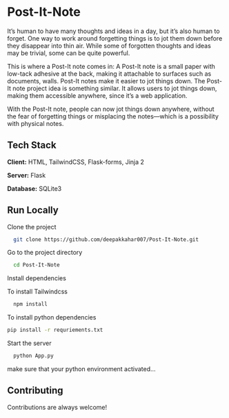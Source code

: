 # Post-It-Note

It’s human to have many thoughts and ideas in a day, but it’s also human to forget. One way to work around forgetting things is to jot them down before they disappear into thin air. While some of forgotten thoughts and ideas may be trivial, some can be quite powerful.

This is where a Post-It note comes in: A Post-It note is a small paper with low-tack adhesive at the back, making it attachable to surfaces such as documents, walls. Post-It notes make it easier to jot things down. The Post-It note project idea is something similar. It allows users to jot things down, making them accessible anywhere, since it’s a web application.

With the Post-It note, people can now jot things down anywhere, without the fear of forgetting things or misplacing the notes—which is a possibility with physical notes.

## Tech Stack

**Client:** HTML, TailwindCSS, Flask-forms, Jinja 2

**Server:** Flask

**Database:** SQLite3

## Run Locally

Clone the project

```bash
  git clone https://github.com/deepakkahar007/Post-It-Note.git
```

Go to the project directory

```bash
  cd Post-It-Note
```

Install dependencies

To install Tailwindcss

```bash
  npm install
```

To install python dependencies

```bash
pip install -r requriements.txt
```

Start the server

```bash
  python App.py
```

make sure that your python environment activated...

## Contributing

Contributions are always welcome!
